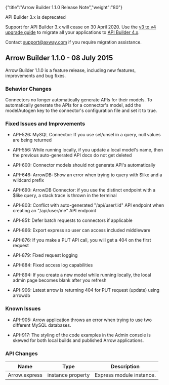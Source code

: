 {"title":"Arrow Builder 1.1.0 Release Note","weight":"80"}

API Builder 3.x is deprecated

Support for API Builder 3.x will cease on 30 April 2020. Use the [v3 to v4 upgrade guide](https://docs.axway.com/bundle/API_Builder_4x_allOS_en/page/api_builder_v3_to_v4_upgrade_guide.html) to migrate all your applications to [API Builder 4.x](https://docs.axway.com/bundle/API_Builder_4x_allOS_en/page/api_builder_getting_started_guide.html).

Contact [support@axway.com](mailto:support@axway.com) if you require migration assistance.

## Arrow Builder 1.1.0 - 08 July 2015

Arrow Builder 1.1.0 is a feature release, including new features, improvements and bug fixes.

### Behavior Changes

Connectors no longer automatically generate APIs for their models. To automatically generate the APIs for a connector's model, add the modelAutogen key to the connector's configuration file and set it to true.

### Fixed Issues and Improvements

* API-526: MySQL Connector: If you use sel/unsel in a query, null values are being returned

* API-556: While running locally, if you update a local model's name, then the previous auto-generated API docs do not get deleted

* API-600: Connector models should not generate API's automatically

* API-646: ArrowDB: Show an error when trying to query with $like and a wildcard prefix

* API-690: ArrowDB Connector: if you use the distinct endpoint with a $like query, a stack trace is thrown in the terminal

* API-803: Conflict with auto-generated "/api/user/:id" API endpoint when creating an "/api/user/me" API endpoint

* API-851: Defer batch requests to connectors if applicable

* API-866: Export express so user can access included middleware

* API-876: If you make a PUT API call, you will get a 404 on the first request

* API-879: Fixed request logging

* API-884: Fixed access log capabilities

* API-894: If you create a new model while running locally, the local admin page becomes blank after you refresh

* API-906: Latest arrow is returning 404 for PUT request (update) using arrowdb

### Known Issues

* API-905: Arrow application throws an error when trying to use two different MySQL databases.

* API-917: The styling of the code examples in the Admin console is skewed for both local builds and published Arrow applications.

### API Changes

| Name | Type | Description |
| --- | --- | --- |
| Arrow.express | instance property | Express module instance. |
